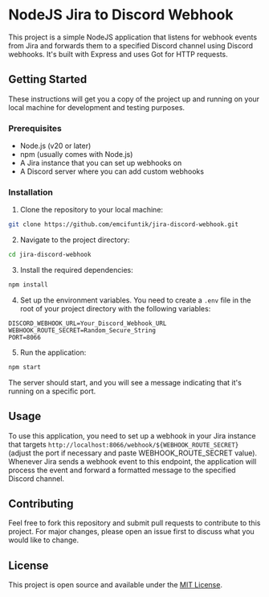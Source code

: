 # NodeJS Jira to Discord Webhook

This project is a simple NodeJS application that listens for webhook events from Jira and forwards them to a specified Discord channel using Discord webhooks. It's built with Express and uses Got for HTTP requests.

## Getting Started

These instructions will get you a copy of the project up and running on your local machine for development and testing purposes.

### Prerequisites

- Node.js (v20 or later)
- npm (usually comes with Node.js)
- A Jira instance that you can set up webhooks on
- A Discord server where you can add custom webhooks

### Installation

1. Clone the repository to your local machine:

```bash
git clone https://github.com/emcifuntik/jira-discord-webhook.git
```

2. Navigate to the project directory:

```bash
cd jira-discord-webhook
```

3. Install the required dependencies:

```bash
npm install
```

4. Set up the environment variables. You need to create a `.env` file in the root of your project directory with the following variables:

```
DISCORD_WEBHOOK_URL=Your_Discord_Webhook_URL
WEBHOOK_ROUTE_SECRET=Random_Secure_String
PORT=8066
```

5. Run the application:

```bash
npm start
```

The server should start, and you will see a message indicating that it's running on a specific port.

## Usage

To use this application, you need to set up a webhook in your Jira instance that targets `http://localhost:8066/webhook/${WEBHOOK_ROUTE_SECRET}` (adjust the port if necessary and paste WEBHOOK_ROUTE_SECRET value). Whenever Jira sends a webhook event to this endpoint, the application will process the event and forward a formatted message to the specified Discord channel.

## Contributing

Feel free to fork this repository and submit pull requests to contribute to this project. For major changes, please open an issue first to discuss what you would like to change.

## License

This project is open source and available under the [MIT License](LICENSE).
